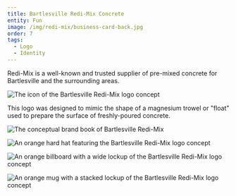 ```yaml
---
title: Bartlesville Redi-Mix Concrete
entity: Fun
image: /img/redi-mix/business-card-back.jpg
order: 7
tags:
  - Logo
  - Identity
---
```


Redi-Mix is a well-known and trusted supplier of pre-mixed concrete for Bartlesville and the surrounding areas.

![The icon of the Bartlesville Redi-Mix logo concept](/img/redi-mix/logo.svg)

This logo was designed to mimic the shape of a magnesium trowel or "float" used to prepare the surface of freshly-poured concrete.

![The conceptual brand book of Bartlesville Redi-Mix](/img/redi-mix/brand-book.jpg)

![An orange hard hat featuring the Bartlesville Redi-Mix logo concept](/img/redi-mix/hard-hat.jpg)

![An orange billboard with a wide lockup of the Bartlesville Redi-Mix logo concept](/img/redi-mix/billboard.jpg)

![An orange mug with a stacked lockup of the Bartlesville Redi-Mix logo concept](/img/redi-mix/mug.jpg)